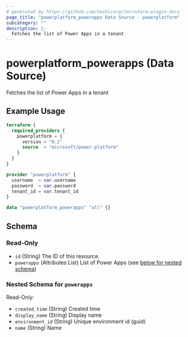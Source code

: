 ```yaml
---
# generated by https://github.com/hashicorp/terraform-plugin-docs
page_title: "powerplatform_powerapps Data Source - powerplatform"
subcategory: ""
description: |-
  Fetches the list of Power Apps in a tenant
---
```


# powerplatform_powerapps (Data Source)

Fetches the list of Power Apps in a tenant

## Example Usage

```terraform
terraform {
  required_providers {
    powerplatform = {
      version = "0.2"
      source  = "microsoft/power-platform"
    }
  }
}

provider "powerplatform" {
  username  = var.username
  password  = var.password
  tenant_id = var.tenant_id
}

data "powerplatform_powerapps" "all" {}
```

<!-- schema generated by tfplugindocs -->
## Schema

### Read-Only

- `id` (String) The ID of this resource.
- `powerapps` (Attributes List) List of Power Apps (see [below for nested schema](#nestedatt--powerapps))

<a id="nestedatt--powerapps"></a>
### Nested Schema for `powerapps`

Read-Only:

- `created_time` (String) Created time
- `display_name` (String) Display name
- `environment_id` (String) Unique environment id (guid)
- `name` (String) Name
